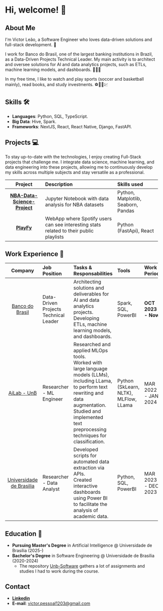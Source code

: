 # Hi, welcome! 👋

## About Me

I'm Victor Leão, a Software Engineer who loves data-driven solutions and full-stack development. 🎲

I work for Banco do Brasil, one of the largest banking institutions in Brazil, as a Data-Driven Projects Technical Leader. My main activity is to architect and oversee solutions for AI and data analytics projects, such as ETLs, machine learning models, and dashboards. 🐘👩‍💻

In my free time, I like to watch and play sports (soccer and basketball mainly), read books, and study investments. ⚽🏀📖💹

## Skills 🛠️

- **Languages**: Python, SQL, TypeScript.
- **Big Data**: Hive, Spark.
- **Frameworks**: NextJS, React, React Native, Django, FastAPI.

## Projects 💻

To stay up-to-date with the technologies, I enjoy creating Full-Stack projects that challenge me. I integrate data science, machine learning, and data engineering into these projects, allowing me to continuously develop my skills across multiple subjects and stay versatile as a professional.

| Project | Description | Skills used |
| :-: | :- | :- |
| **[NBA-Data-Science-Project](https://github.com/victorleaoo/NBA-Data-Science-Project)** | Jupyter Notebook with data analysis for NBA datasets | Python, Matplotlib, Seaborn, Pandas |
| **[PlayFy](https://github.com/victorleaoo/PlayFy)** | WebApp where Spotify users can see interesting stats related to their public playlists | Python (FastApi), React |

## Work Experience 👔

| Company | Job Position | Tasks & Responsabilities | Tools | Work Period |
| :-: | :- | :- | :- | :- |
| [Banco do Brasil](https://www.linkedin.com/company/bancodobrasil/) | Data-Driven Projects Technical Leader | Architecting solutions and deliverables for AI and data analytics projects.</br>Developing ETLs, machine learning models, and dashboards. | Spark, SQL, PowerBI | **OCT 2023 - Now** |
| [AiLab - UnB](https://www.linkedin.com/company/ailab-unb/) | Researcher - ML Engineer | Researched and applied MLOps tools.</br>Worked with large language models (LLMs), including LLama, to perform text rewriting and data augmentation.</br>Studied and implemented text preprocessing techniques for classification. | Python (SkLearn, NLTK), MLFlow, LLama | MAR 2022 - JAN 2024 |
| [Universidade de Brasilia](https://www.linkedin.com/school/universidade-de-bras-lia/) | Researcher - Data Analyst | Developed scripts for automated data extraction via APIs.</br>Created interactive dashboards using Power BI to facilitate the analysis of academic data. | Python, SQL, PowerBI | MAR 2023 - DEC 2023 |

## Education 🏫

- **Pursuing Master's Degree** in Artificial Intelligence @ Universidade de Brasília (2025-)
- **Bachelor's Degree** in Software Engineering @ Universidade de Brasília (2020-2024)
  - The repository [Unb-Software](https://github.com/victorleaoo/UnB-Software) gathers a lot of assignments and studies I had to work during the course.

## Contact

- **[Linkedin](https://www.linkedin.com/in/victor-leaoo/)**
- **E-mail**: victor.pessoal1203@gmail.com